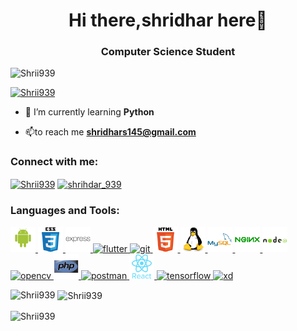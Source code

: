 <!-- origional code https://github.com/deepunyk 
this is a copy -->

<h1 align="center">Hi there,shridhar here👋</h1>
  <h3 align="center">Computer Science Student </h3>
  
  
  <p align="left"> <img src="https://komarev.com/ghpvc/?username=Shrii939&label=Profile%20views&color=0e75b6&style=flat" alt="Shrii939" /> </p>
  <p align="left"> <a href="https://github.com/ryo-ma/github-profile-trophy"><img src="https://github-profile-trophy.vercel.app/?username=Shrii939" alt="Shrii939" /></a> </p>
  
  <!-- <p align="left"> <a href="https://twitter.com/" target="blank"><img src="https://img.shields.io/twitter/follow/?logo=twitter&style=for-the-badge" alt="" /></a> </p> -->
  
  - 🌱 I’m currently learning **Python**
  
  - 📫to reach me **shridhars145@gmail.com**
  
  <h3 align="left">Connect with me:</h3>
  <p align="left">
  <a href="https://www.linkedin.com/in/shridhar-s/" target="blank"><img align="center" src=https://www.google.com/url?sa=i&url=http%3A%2F%2Fclipart-library.com%2Ffree%2Flinkedin-transparent.html&psig=AOvVaw3junaKNZfD7YCIJBn4AemH&ust=1620497797817000&source=images&cd=vfe&ved=0CAIQjRxqFwoTCNi62_SWuPACFQAAAAAdAAAAABAD" alt="Shrii939" height="30" width="40" /></a>
  <a href="https://instagram.com/shrihdar_939" target="blank"><img align="center" src="https://www.google.com/url?sa=i&url=https%3A%2F%2Fwww.pinterest.com%2Fpin%2F627267054330067625%2F&psig=AOvVaw0vrxPz7olNA6g3oQ6ARp9H&ust=1620497752357000&source=images&cd=vfe&ved=0CAIQjRxqFwoTCIDu3NqWuPACFQAAAAAdAAAAABAD" alt="shrihdar_939" height="30" width="40" /></a>
  <!-- <a href="https://www.youtube.com/c/deepak nayak" target="blank"><img align="center" src="https://raw.githubusercontent.com/rahuldkjain/github-profile-readme-generator/neutral-icons/src/images/icons/Social/youtube.svg" alt="deepak nayak" height="30" width="40" /></a> -->
  </p>
  
  <h3 align="left">Languages and Tools:</h3>
  <p align="left"> <a href="https://developer.android.com" target="_blank"> <img src="https://raw.githubusercontent.com/devicons/devicon/master/icons/android/android-original-wordmark.svg" alt="android" width="40" height="40"/> </a> <a href="https://www.w3schools.com/css/" target="_blank"> <img src="https://raw.githubusercontent.com/devicons/devicon/master/icons/css3/css3-original-wordmark.svg" alt="css3" width="40" height="40"/> </a> <a href="https://expressjs.com" target="_blank"> <img src="https://raw.githubusercontent.com/devicons/devicon/master/icons/express/express-original-wordmark.svg" alt="express" width="40" height="40"/> </a> <a href="https://firebase.google.com/" target="_blank"> <img src="https://www.vectorlogo.zone/logos/flutterio/flutterio-icon.svg" alt="flutter" width="40" height="40"/> </a> <a href="https://www.framer.com/" target="_blank"> <img src="https://www.vectorlogo.zone/logos/git-scm/git-scm-icon.svg" alt="git" width="40" height="40"/> </a> <a href="https://www.w3.org/html/" target="_blank"> <img src="https://raw.githubusercontent.com/devicons/devicon/master/icons/html5/html5-original-wordmark.svg" alt="html5" width="40" height="40"/> </a> <a href="https://www.linux.org/" target="_blank"> <img src="https://raw.githubusercontent.com/devicons/devicon/master/icons/linux/linux-original.svg" alt="linux" width="40" height="40"/> </a> <a href="https://www.mysql.com/" target="_blank"> <img src="https://raw.githubusercontent.com/devicons/devicon/master/icons/mysql/mysql-original-wordmark.svg" alt="mysql" width="40" height="40"/> </a> <a href="https://www.nginx.com" target="_blank"> <img src="https://raw.githubusercontent.com/devicons/devicon/master/icons/nginx/nginx-original.svg" alt="nginx" width="40" height="40"/> </a> <a href="https://nodejs.org" target="_blank"> <img src="https://raw.githubusercontent.com/devicons/devicon/master/icons/nodejs/nodejs-original-wordmark.svg" alt="nodejs" width="40" height="40"/> </a> <a href="https://opencv.org/" target="_blank"> <img src="https://www.vectorlogo.zone/logos/opencv/opencv-icon.svg" alt="opencv" width="40" height="40"/> </a> <a href="https://www.php.net" target="_blank"> <img src="https://raw.githubusercontent.com/devicons/devicon/master/icons/php/php-original.svg" alt="php" width="40" height="40"/> </a> <a href="https://postman.com" target="_blank"> <img src="https://www.vectorlogo.zone/logos/getpostman/getpostman-icon.svg" alt="postman" width="40" height="40"/> </a> <a href="https://reactjs.org/" target="_blank"> <img src="https://raw.githubusercontent.com/devicons/devicon/master/icons/react/react-original-wordmark.svg" alt="react" width="40" height="40"/> </a> <a href="https://www.tensorflow.org" target="_blank"> <img src="https://www.vectorlogo.zone/logos/tensorflow/tensorflow-icon.svg" alt="tensorflow" width="40" height="40"/> </a> <a href="https://www.adobe.com/products/xd.html" target="_blank"> <img src="https://cdn.worldvectorlogo.com/logos/adobe-xd.svg" alt="xd" width="40" height="40"/> </a> </p>
  
  <p><img align="left" src="https://github-readme-stats.vercel.app/api/top-langs?username=Shrii939&show_icons=true&locale=en&layout=compact" alt="Shrii939" /></p>
  
  <p>&nbsp;<img align="center" src="https://github-readme-stats.vercel.app/api?username=Shrii939&show_icons=true&locale=en" alt="Shrii939" /></p>
  
  <p><img align="center" src="https://github-readme-streak-stats.herokuapp.com/?user=Shrii939&" alt="Shrii939" /></p>
